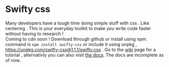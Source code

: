 # Swifty css

Many developers have a tough time doing simple stuff with css . Like centering . This is your everyday toolkit to make _you_ write code faster without having to research ! <br />
Coming to cdn soon ! Download through github or install using npm. command is ```npm install swifty-css``` or include it using unpkg , https://unpkg.com/swifty-css@1.1.1/swifty.css .
Go to the [wiki](https://github.com/PrateekPathak9002/swifty/wiki/Centering) page for a tutorial , alternativly you can also visit [the docs](https://prateekpathak9002.github.io/swifty-css/). The docs are incomplete as of now. 
